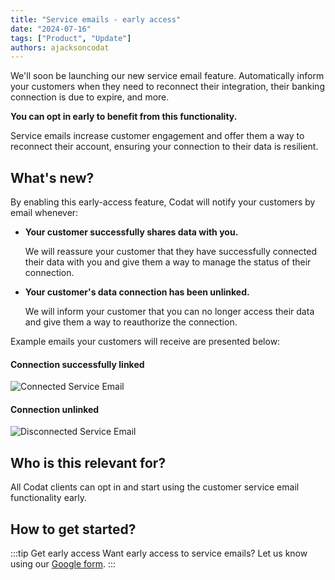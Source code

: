 ```yaml
---
title: "Service emails - early access"
date: "2024-07-16"
tags: ["Product", "Update"]
authors: ajacksoncodat
---
```


We'll soon be launching our new service email feature. Automatically inform your customers when they need to reconnect their integration, their banking connection is due to expire, and more. 

**You can opt in early to benefit from this functionality.**

<!--truncate-->

Service emails increase customer engagement and offer them a way to reconnect their account, ensuring your connection to their data is resilient.

## What's new?

By enabling this early-access feature, Codat will notify your customers by email whenever:

 - **Your customer successfully shares data with you.**

   We will reassure your customer that they have successfully connected their data with you and give them a way to manage the status of their connection.
  
 - **Your customer's data connection has been unlinked.**

   We will inform your customer that you can no longer access their data and give them a way to reauthorize the connection.

Example emails your customers will receive are presented below:

#### Connection successfully linked
![Connected Service Email](/img/updates/20240716-email-connect.png)

#### Connection unlinked 
![Disconnected Service Email](/img/updates/20240716-email-disconnect.png)

## Who is this relevant for?

All Codat clients can opt in and start using the customer service email functionality early.

## How to get started?

:::tip Get early access
Want early access to service emails? Let us know using our [Google form](https://forms.gle/1RhYZJ4UBZi9Rqoo9).
:::

